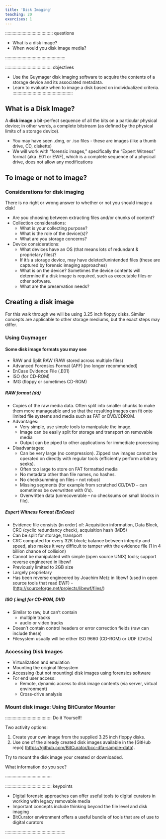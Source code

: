 ```yaml
---
title: 'Disk Imaging'
teaching: 20
exercises: 1
---
```



:::::::::::::::::::::::::::::::::::::: questions 

- What is a disk image?
- When would you disk image media?

::::::::::::::::::::::::::::::::::::::::::::::::


::::::::::::::::::::::::::::::::::::: objectives

- Use the Guymager disk imaging software to acquire the contents of a storage device and its associated metadata.
- Learn to evaluate when to image a disk based on individualized criteria. 
::::::::::::::::::::::::::::::::::::::::::::::::

## What is a Disk Image?

A **disk image** a bit-perfect sequence of all the bits on a particular physical device; in other words, a complete bitstream \(as defined by the physical limits of a storage device\).

  - You may have seen .dmg, or .iso files - these are images \(like a thumb drive, CD, diskette\)
  - We will work with “forensic images,” specifically the “Expert Witness” format \(aka .E01 or EWF\), which is a complete sequence of a physical drive, does not allow any modifications  

## To image or not to image?
### Considerations for disk imaging

There is no right or wrong answer to whether or not you should image a disk! 

- Are you choosing between extracting files and/or chunks of content?
- Collection considerations: 
  - What is your collecting purpose? 
  - What is the role of the device\(s\)?
  - What are you storage concerns?
- Device considerations:
  - What devices have an OS \(that means lots of redundant & proprietary files\)? 
  - If it’s a storage device, may have deleted/unintended files \(these are captured by forensic imaging approaches\)
  - What is on the device? Sometimes the device contents will determine if a disk image is required, such as executable files or other software.
  - What are the preservation needs?
  

## Creating a disk image

For this walk through we will be using 3.25 inch floppy disks. Similar concepts are applicable to other storage mediums, but the exact steps may differ.

### Using Guymager

<!-- insert instructions on how to use guymager and screenshots -->


#### Some disk image formats you may see
- RAW and Split RAW \(RAW stored across multiple files\)
- Advanced Forensics Format \(AFF\) \[no longer recommended\]
- EnCase Evidence File \(.E01\)
- ISO \(for CD-ROM\)
- IMG \(floppy or sometimes CD-ROM\)

##### RAW format \(dd\)
- Copies of the raw media data. Often split into smaller chunks to make them more  manageable and so that the resulting images can fit onto limited file systems and  media such as FAT or DVD/CDROM.
- Advantages:
  - Very simple, use simple tools to manipulate the image.
  - Image can be easily split for storage and transport on removable media
  - Output can be piped to other applications for immediate processing
- Disadvantages:
  - Can be very large \(no compression\). Zipped raw images cannot be  operated on directly with regular tools \(efficiently perform arbitrary seeks\).
  - Often too large to store on FAT formatted media
  - No metadata other than file names, no hashes.
  - No checksumming on files – not robust
  - Missing segments (for example from scratched CD/DVD – can  sometimes be overwritten with 0’s).
  - Overwritten data (unrecoverable – no checksums on small blocks in  file).
  
##### Expert Witness Format \(EnCase\)
- Evidence file consists \(in order\) of: Acquisition information, Data Block, CRC \(cyclic redundancy check\), acquisition hash \(MD5\)
- Can be split for storage, transport
- CRC computed for every 32K block; balance between integrity and  speed, also makes it very difficult to tamper with the evidence file (1 in 4 billion chance of collision)
- Cannot be manipulated with simple (open source UNIX) tools; support  reverse engineered in libewf
- Previously limited to 2GB size
- Largely proprietary
- Has been reverse engineered by Joachim Metz in libewf \(used in open source tools that read EWF\) - (http://sourceforge.net/projects/libewf/files/) 

##### ISO \(.img\) for CD-ROM, DVD
- Similar to raw, but can’t contain 
  - multiple tracks
  - audio or video tracks
- Doesn’t contain control headers or error correction fields \(raw can include these\)
- Filesystem usually will be either ISO 9660 \(CD-ROM\) or UDF \(DVDs\)

### Accessing Disk Images

- Virtualization and emulation
- Mounting the original filesystem
- Accessing \(but not mounting\) disk images using forensics software
- For end user access:
  - Remote, dynamic access to disk image contents \(via server, virtual environment\)
  - Cross-drive analysis

### Mount disk image: Using BitCurator Mounter

<!-- insert instructions on how to mount an image and screenshots -->
  
::::::::::::::::::::::::::::::::::::: Do it Yourself!

Two activity options:
1. Create your own image from the supplied 3.25 inch floppy disks. 
2. Use one of the already created disk images available in the [GitHub repo] (https://github.com/BitCurator/bcc-dfa-sample-data).

Try to mount the disk image your created or downloaded. 

What information do you see?

:::::::::::::::::::::::::::::::::::::

::::::::::::::::::::::::::::::::::::: keypoints 

- Digital forensic approaches can offer useful tools to digital curators in working with legacy removable media
- Important concepts include thinking beyond the file level and disk imaging
- BitCurator environment offers a useful bundle of tools that are of use to digital curators

::::::::::::::::::::::::::::::::::::::::::::::::



